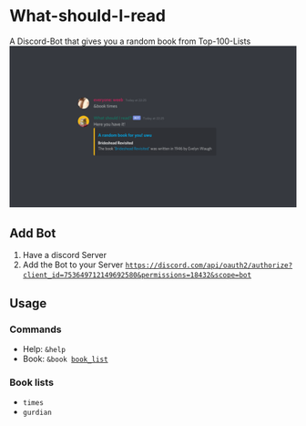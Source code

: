 # What-should-I-read
A Discord-Bot that gives you a random book from Top-100-Lists
![example_image](https://github.com/citharus/What-should-I-read/blob/master/example.png)

## Add Bot
  1. Have a discord Server  
  2. Add the Bot to your Server
  <code>https://discord.com/api/oauth2/authorize?client_id=753649712149692580&permissions=18432&scope=bot</code>
    
## Usage
### Commands
* Help:
  <code>&help</code>
* Book:
  <code>&book [book_list](https://github.com/citharus/What-should-I-read/#book-lists)</code>

### Book lists
* <code>times</code>
* <code>gurdian</code>
